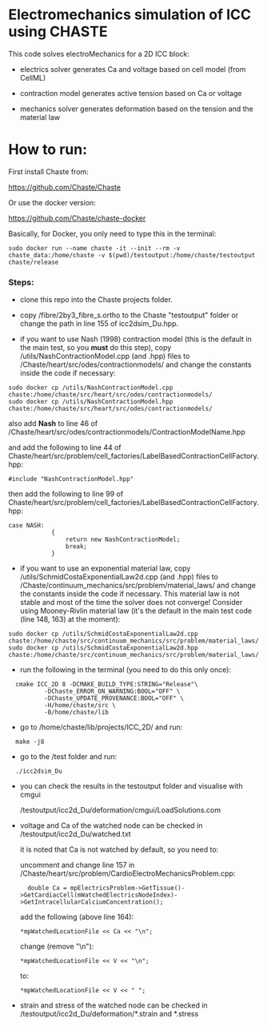 # Electromechanics simulation of ICC using CHASTE

This code solves electroMechanics for a 2D ICC block:

- electrics solver generates Ca and voltage based on cell model (from CellML)

- contraction model generates active tension based on Ca or voltage

- mechanics solver generates deformation based on the tension and the material law

# How to run:

First install Chaste from:

https://github.com/Chaste/Chaste

Or use the docker version:

https://github.com/Chaste/chaste-docker

Basically, for Docker, you only need to type this in the terminal:

```
sudo docker run --name chaste -it --init --rm -v chaste_data:/home/chaste -v $(pwd)/testoutput:/home/chaste/testoutput chaste/release
```

### Steps:

- clone this repo into the Chaste projects folder.

- copy /fibre/2by3_fibre_s.ortho to the Chaste "testoutput" folder or change the path in line 155 of icc2dsim_Du.hpp.

- if you want to use Nash (1998) contraction model (this is the default in the main test, so you **must** do this step), copy /utils/NashContractionModel.cpp (and .hpp) files to /Chaste/heart/src/odes/contractionmodels/ and change the constants inside the code if necessary:

```
sudo docker cp /utils/NashContractionModel.cpp chaste:/home/chaste/src/heart/src/odes/contractionmodels/
sudo docker cp /utils/NashContractionModel.hpp chaste:/home/chaste/src/heart/src/odes/contractionmodels/
```
also add **Nash** to line 46 of /Chaste/heart/src/odes/contractionmodels/ContractionModelName.hpp

and add the following to line 44 of Chaste/heart/src/problem/cell_factories/LabelBasedContractionCellFactory.hpp:

```
#include "NashContractionModel.hpp" 
```
then add the following to line 99 of Chaste/heart/src/problem/cell_factories/LabelBasedContractionCellFactory.hpp:

```
case NASH:
            {
                return new NashContractionModel;
                break;
            }

```

- if you want to use an exponential material law, copy /utils/SchmidCostaExponentialLaw2d.cpp (and .hpp) files to /Chaste/continuum_mechanics/src/problem/material_laws/ and change the constants inside the code if necessary. This material law is not stable and most of the time the solver does not converge! Consider using Mooney-Rivlin material law (it's the default in the main test code (line 148, 163) at the moment):

```
sudo docker cp /utils/SchmidCostaExponentialLaw2d.cpp chaste:/home/chaste/src/continuum_mechanics/src/problem/material_laws/
sudo docker cp /utils/SchmidCostaExponentialLaw2d.hpp chaste:/home/chaste/src/continuum_mechanics/src/problem/material_laws/
```

- run the following in the terminal (you need to do this only once):

```
  cmake ICC_2D 8 -DCMAKE_BUILD_TYPE:STRING="Release"\
          -DChaste_ERROR_ON_WARNING:BOOL="OFF" \
          -DChaste_UPDATE_PROVENANCE:BOOL="OFF" \
          -H/home/chaste/src \
          -B/home/chaste/lib
```

- go to /home/chaste/lib/projects/ICC_2D/ and run:

```
  make -j8
```

- go to the /test folder and run:

```
  ./icc2dsim_Du 
```

- you can check the results in the testoutput folder and visualise with cmgui
  
  /testoutput/icc2d_Du/deformation/cmgui/LoadSolutions.com
  
- voltage and Ca of the watched node can be checked in /testoutput/icc2d_Du/watched.txt

  it is noted that Ca is not watched by default, so you need to:
  
  uncomment and change line 157 in /Chaste/heart/src/problem/CardioElectroMechanicsProblem.cpp:
  ```
    double Ca = mpElectricsProblem->GetTissue()->GetCardiacCell(mWatchedElectricsNodeIndex)->GetIntracellularCalciumConcentration();
  ```
  add the following (above line 164):
  
  ```
  *mpWatchedLocationFile << Ca << "\n";
  ```
  
  change (remove "\n"):
  ```
  *mpWatchedLocationFile << V << "\n"; 
  ```
  
  to:
  
  ```
  *mpWatchedLocationFile << V << " ";
  ```

- strain and stress of the watched node can be checked in /testoutput/icc2d_Du/deformation/*.strain and *.stress

